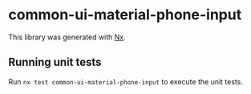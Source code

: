 # common-ui-material-phone-input

This library was generated with [Nx](https://nx.dev).

## Running unit tests

Run `nx test common-ui-material-phone-input` to execute the unit tests.
